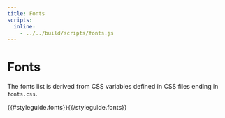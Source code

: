 ```yaml
---
title: Fonts
scripts:
  inline:
    - ../../build/scripts/fonts.js
---
```


# Fonts

The fonts list is derived from CSS variables defined in CSS files ending in `fonts.css`.

{{#styleguide.fonts}}<link href="{{.}}" rel="stylesheet" type="text/css">{{/styleguide.fonts}}

<div class='__hopin__js-fonts'></div>